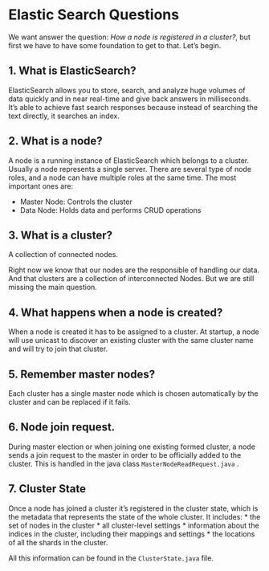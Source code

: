 # Elastic Search Questions
We want answer the question: *How a node is registered in a cluster?*, but first we have to have some foundation to get to that. Let’s begin.

## **1. What is ElasticSearch?**
ElasticSearch allows you to store, search, and analyze huge volumes of data quickly and in near real-time and give back answers in milliseconds. It’s able to achieve fast search responses because instead of searching the text directly, it searches an index.

## **2. What is a node?**
A node is a running instance of ElasticSearch which belongs to a cluster. Usually a node represents a single server.
There are several type of node roles, and a node can have multiple roles at the same time. The most important ones are:
- Master Node: Controls the cluster
- Data Node: Holds data and performs CRUD operations

## **3. What is a cluster?**
A collection of connected nodes.

Right now we know that our nodes are the responsible of handling our data. And that clusters are a collection of interconnected Nodes.
But we are still missing the main question.

## **4. What happens when a node is created?**
When a node is created it has to be assigned to a cluster. At startup, a node will use unicast to discover an existing cluster with the same cluster name and will try to join that cluster.

## **5. Remember master nodes?**
Each cluster has a single master node which is chosen automatically  by the cluster and can be replaced if it fails.

## **6. Node join request.**
During master election or when joining one existing formed cluster, a node sends a join request to the master in order to be officially added to the cluster. 
This is handled in the java class  `MasterNodeReadRequest.java` .

## **7. Cluster State**
Once a node has joined a cluster it’s registered in the cluster state, which is the metadata that represents the state of the whole cluster. It includes:
	* the set of nodes in the cluster
	* all cluster-level settings
	* information about the indices in the cluster, including their mappings and settings
	* the locations of all the shards in the cluster.
	
All this information can be found in the `ClusterState.java` file.
